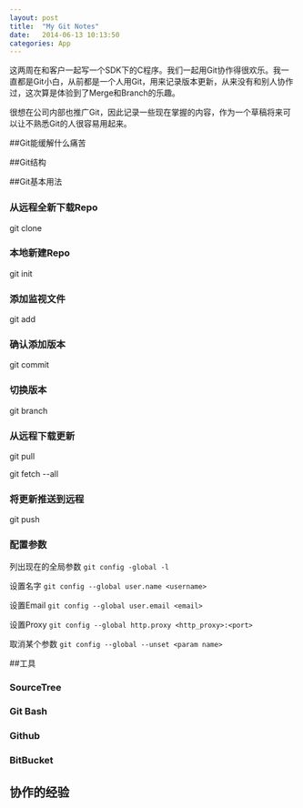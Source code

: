 ```yaml
---
layout: post
title:  "My Git Notes"
date:   2014-06-13 10:13:50
categories: App
---
```

这两周在和客户一起写一个SDK下的C程序。我们一起用Git协作得很欢乐。我一直都是Git小白，从前都是一个人用Git，用来记录版本更新，从来没有和别人协作过，这次算是体验到了Merge和Branch的乐趣。

很想在公司内部也推广Git，因此记录一些现在掌握的内容，作为一个草稿将来可以让不熟悉Git的人很容易用起来。

##Git能缓解什么痛苦

##Git结构

##Git基本用法
### 从远程全新下载Repo
git clone

### 本地新建Repo
git init

### 添加监视文件
git add

### 确认添加版本
git commit

### 切换版本
git branch

### 从远程下载更新
git pull

git fetch --all

### 将更新推送到远程
git push

### 配置参数
列出现在的全局参数 `git config -global -l`

设置名字 `git config --global user.name <username>`

设置Email `git config --global user.email <email>`

设置Proxy `git config --global http.proxy <http_proxy>:<port>`

取消某个参数 `git config --global --unset <param name>`

##工具
### SourceTree

### Git Bash

### Github

### BitBucket

## 协作的经验
